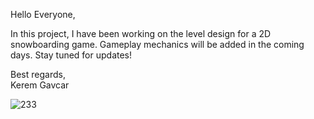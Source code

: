 Hello Everyone,

In this project, I have been working on the level design for a 2D snowboarding game. Gameplay mechanics will be added in the coming days. Stay tuned for updates!

Best regards,  
Kerem Gavcar


![233](https://github.com/user-attachments/assets/27433ac5-f62f-4d32-b108-f78c1a2b0c97)
